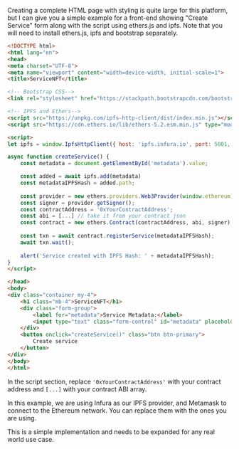 Creating a complete HTML page with styling is quite large for this platform, but I can give you a simple example for a front-end showing "Create Service" form along with the script using ethers.js and ipfs. Note that you will need to install ethers.js, ipfs and bootstrap separately.

```html
<!DOCTYPE html>
<html lang="en">
<head>
<meta charset="UTF-8">
<meta name="viewport" content="width=device-width, initial-scale=1">
<title>ServiceNFT</title>

<!-- Bootstrap CSS-->
<link rel="stylesheet" href="https://stackpath.bootstrapcdn.com/bootstrap/4.5.0/css/bootstrap.min.css">

<!-- IPFS and Ethers-->
<script src="https://unpkg.com/ipfs-http-client/dist/index.min.js"></script>
<script src="https://cdn.ethers.io/lib/ethers-5.2.esm.min.js" type="module"></script>

<script>
let ipfs = window.IpfsHttpClient({ host: 'ipfs.infura.io', port: 5001, protocol: 'https' });

async function createService() {
    const metadata = document.getElementById('metadata').value;

    const added = await ipfs.add(metadata)
    const metadataIPFSHash = added.path;
    
    const provider = new ethers.providers.Web3Provider(window.ethereum);
    const signer = provider.getSigner();
    const contractAddress = '0xYourContractAddress';
    const abi = [...] // take it from your contract json
    const contract = new ethers.Contract(contractAddress, abi, signer);
    
    const txn = await contract.registerService(metadataIPFSHash);
    await txn.wait();
    
    alert('Service created with IPFS Hash: ' + metadataIPFSHash);
}
</script>

</head>
<body>
<div class="container my-4">
    <h1 class="mb-4">ServiceNFT</h1>
    <div class="form-group">
        <label for="metadata">Service Metadata:</label>
        <input type="text" class="form-control" id="metadata" placeholder="Enter Metadata">
    </div>
    <button onclick="createService()" class="btn btn-primary">
        Create service
    </button>
</div>
</body>
</html>
```
In the script section, replace `'0xYourContractAddress'` with your contract address and `[...]` with your contract ABI array.

In this example, we are using Infura as our IPFS provider, and Metamask to connect to the Ethereum network. You can replace them with the ones you are using. 

This is a simple implementation and needs to be expanded for any real world use case.